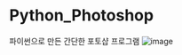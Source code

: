 # Python_Photoshop
파이썬으로 만든 간단한 포토샵 프로그램
![image](https://user-images.githubusercontent.com/85608711/138547357-8ade02a5-37d5-473a-b8b2-578b3760fce8.png)
